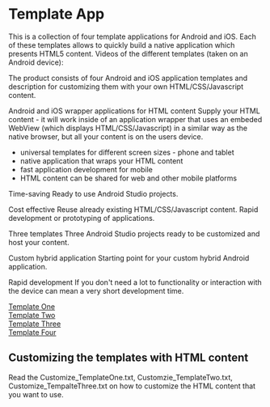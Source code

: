 # Template App
This is a collection of four template applications for Android and iOS. Each of these templates allows to quickly build a native application which presents HTML5 content.
Videos of the different templates (taken on an Android device):

The product consists of four Android and iOS application templates and description for customizing them with your own HTML/CSS/Javascript content.

Android and iOS wrapper applications for HTML content
Supply your HTML content - it will work inside of an application wrapper that uses an embeded WebView (which displays HTML/CSS/Javascript) in a similar way as the native browser, but all your content is on the users device.

- universal templates for different screen sizes - phone and tablet
- native application that wraps your HTML content
- fast application development for mobile
- HTML content can be shared for web and other mobile platforms

Time-saving
Ready to use Android Studio projects.

Cost effective
Reuse already existing HTML/CSS/Javascript content. Rapid development or prototyping of applications.

Three templates
Three Android Studio projects ready to be customized and host your content.

Custom hybrid application
Starting point for your custom hybrid Android application.

Rapid development
If you don't need a lot to functionality or interaction with the device can mean a very short development time.

<a href="https://www.youtube.com/shorts/HRoMBfgjWtQ">Template One</a></br>
<a href="https://www.youtube.com/shorts/abgX1SRl4v4">Template Two</a></br>
<a href="https://www.youtube.com/shorts/b7EyuWgTHmc">Template Three</a></br>
<a href="https://www.youtube.com/shorts/xlWDAmHnErU">Template Four</a></br>

## Customizing the templates with HTML content
Read the Customize_TemplateOne.txt, Customzie_TemplateTwo.txt, Customize_TempalteThree.txt on how to customize the HTML content that you want to use.
